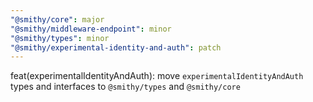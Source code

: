 ```yaml
---
"@smithy/core": major
"@smithy/middleware-endpoint": minor
"@smithy/types": minor
"@smithy/experimental-identity-and-auth": patch
---
```


feat(experimentalIdentityAndAuth): move `experimentalIdentityAndAuth` types and interfaces to `@smithy/types` and `@smithy/core`
